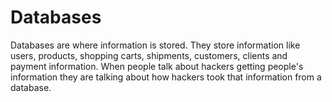 # Databases

Databases are where information is stored. They store information like users, products, shopping carts, shipments, customers, clients and payment information. When people talk about hackers getting people's information they are talking about how hackers took that information from a database.
